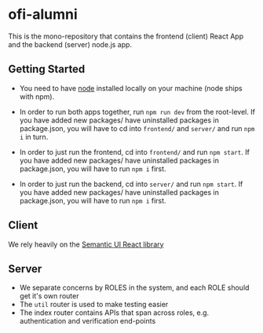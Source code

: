 # ofi-alumni

This is the mono-repository that contains the frontend (client) React App and the backend (server) node.js app.

## Getting Started

* You need to have [node](https://nodejs.org/en/) installed locally on your machine (node ships with npm).

* In order to run both apps together, run `npm run dev` from the root-level. If you have added new packages/ have uninstalled packages in package.json, you will have to cd into `frontend/` and `server/` and run `npm i` in turn.
* In order to just run the frontend, cd into `frontend/` and run `npm start`. If you have added new packages/ have uninstalled packages in package.json, you will have to run `npm i` first.
* In order to just run the backend, cd into `server/` and run `npm start`. If you have added new packages/ have uninstalled packages in package.json, you will have to run `npm i` first.

## Client

We rely heavily on the [Semantic UI React library](https://react.semantic-ui.com/)

## Server

* We separate concerns by ROLES in the system, and each ROLE should get it's own router
* The `util` router is used to make testing easier
* The index router contains APIs that span across roles, e.g. authentication and verification end-points
